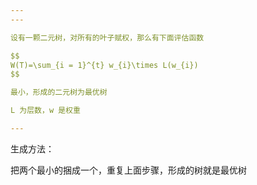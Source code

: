 ```yaml
---
---

设有一颗二元树，对所有的叶子赋权，那么有下面评估函数

$$
W(T)=\sum_{i = 1}^{t} w_{i}\times L(w_{i})
$$

最小，形成的二元树为最优树

L 为层数，w 是权重

---
```


生成方法：

把两个最小的捆成一个，重复上面步骤，形成的树就是最优树
